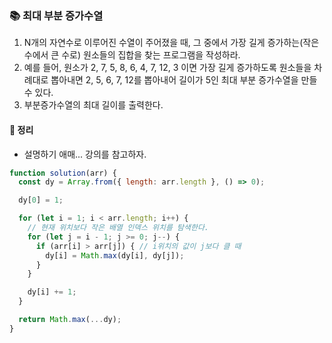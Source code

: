### 📚 최대 부분 증가수열
1. N개의 자연수로 이루어진 수열이 주어졌을 때, 그 중에서 가장 길게 증가하는(작은 수에서 큰 수로) 원소들의 집합을 찾는 프로그램을 작성하라. 
2. 예를 들어, 원소가 2, 7, 5, 8, 6, 4, 7, 12, 3 이면 가장 길게 증가하도록 원소들을 차례대로 뽑아내면 2, 5, 6, 7, 12를 뽑아내어 길이가 5인 최대 부분 증가수열을 만들 수 있다.
3. 부분증가수열의 최대 길이를 출력한다.

#### 🎯 정리
- 설명하기 애매... 강의를 참고하자.

```js
function solution(arr) {
  const dy = Array.from({ length: arr.length }, () => 0);

  dy[0] = 1;

  for (let i = 1; i < arr.length; i++) {
    // 현재 위치보다 작은 배열 인덱스 위치를 탐색한다.
    for (let j = i - 1; j >= 0; j--) {
      if (arr[i] > arr[j]) { // i위치의 값이 j보다 클 때
        dy[i] = Math.max(dy[i], dy[j]);
      }
    }

    dy[i] += 1;
  }

  return Math.max(...dy);
}
```
